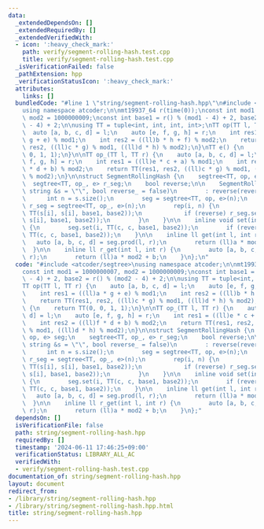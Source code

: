 ```yaml
---
data:
  _extendedDependsOn: []
  _extendedRequiredBy: []
  _extendedVerifiedWith:
  - icon: ':heavy_check_mark:'
    path: verify/segment-rolling-hash.test.cpp
    title: verify/segment-rolling-hash.test.cpp
  _isVerificationFailed: false
  _pathExtension: hpp
  _verificationStatusIcon: ':heavy_check_mark:'
  attributes:
    links: []
  bundledCode: "#line 1 \"string/segment-rolling-hash.hpp\"\n#include <atcoder/segtree>\n\
    using namespace atcoder;\n\nmt19937_64 r(time(0));\nconst int mod1 = 1000000007,\
    \ mod2 = 1000000009;\nconst int base1 = r() % (mod1 - 4) + 2, base2 = r() % (mod2\
    \ - 4) + 2;\n\nusing TT = tuple<int, int, int, int>;\nTT op(TT l, TT r) {\n  \
    \  auto [a, b, c, d] = l;\n    auto [e, f, g, h] = r;\n    int res1 = ((ll)a *\
    \ g + e) % mod1;\n    int res2 = ((ll)b * h + f) % mod2;\n    return TT(res1,\
    \ res2, ((ll)c * g) % mod1, ((ll)d * h) % mod2);\n}\nTT e() {\n    return TT(0,\
    \ 0, 1, 1);\n}\n\nTT op_(TT l, TT r) {\n    auto [a, b, c, d] = l;\n    auto [e,\
    \ f, g, h] = r;\n    int res1 = ((ll)e * c + a) % mod1;\n    int res2 = ((ll)f\
    \ * d + b) % mod2;\n    return TT(res1, res2, ((ll)c * g) % mod1, ((ll)d * h)\
    \ % mod2);\n}\n\nstruct SegmentRollingHash {\n    segtree<TT, op, e> seg;\n  \
    \  segtree<TT, op_, e> r_seg;\n    bool reverse;\n\n    SegmentRollingHash(const\
    \ string &s = \"\", bool reverse_ = false)\n        : reverse(reverse_) {\n  \
    \      int n = s.size();\n        seg = segtree<TT, op, e>(n);\n        if (reverse)\
    \ r_seg = segtree<TT, op_, e>(n);\n        rep(i, n) {\n            seg.set(i,\
    \ TT(s[i], s[i], base1, base2));\n            if (reverse) r_seg.set(i, TT(s[i],\
    \ s[i], base1, base2));\n        }\n    }\n\n    inline void set(int i, char c)\
    \ {\n        seg.set(i, TT(c, c, base1, base2));\n        if (reverse) r_seg.set(i,\
    \ TT(c, c, base1, base2));\n    }\n\n    inline ll get(int l, int r) {\n     \
    \   auto [a, b, c, d] = seg.prod(l, r);\n        return (ll)a * mod2 + b;\n  \
    \  }\n\n    inline ll r_get(int l, int r) {\n        auto [a, b, c, d] = r_seg.prod(l,\
    \ r);\n        return (ll)a * mod2 + b;\n    }\n};\n"
  code: "#include <atcoder/segtree>\nusing namespace atcoder;\n\nmt19937_64 r(time(0));\n\
    const int mod1 = 1000000007, mod2 = 1000000009;\nconst int base1 = r() % (mod1\
    \ - 4) + 2, base2 = r() % (mod2 - 4) + 2;\n\nusing TT = tuple<int, int, int, int>;\n\
    TT op(TT l, TT r) {\n    auto [a, b, c, d] = l;\n    auto [e, f, g, h] = r;\n\
    \    int res1 = ((ll)a * g + e) % mod1;\n    int res2 = ((ll)b * h + f) % mod2;\n\
    \    return TT(res1, res2, ((ll)c * g) % mod1, ((ll)d * h) % mod2);\n}\nTT e()\
    \ {\n    return TT(0, 0, 1, 1);\n}\n\nTT op_(TT l, TT r) {\n    auto [a, b, c,\
    \ d] = l;\n    auto [e, f, g, h] = r;\n    int res1 = ((ll)e * c + a) % mod1;\n\
    \    int res2 = ((ll)f * d + b) % mod2;\n    return TT(res1, res2, ((ll)c * g)\
    \ % mod1, ((ll)d * h) % mod2);\n}\n\nstruct SegmentRollingHash {\n    segtree<TT,\
    \ op, e> seg;\n    segtree<TT, op_, e> r_seg;\n    bool reverse;\n\n    SegmentRollingHash(const\
    \ string &s = \"\", bool reverse_ = false)\n        : reverse(reverse_) {\n  \
    \      int n = s.size();\n        seg = segtree<TT, op, e>(n);\n        if (reverse)\
    \ r_seg = segtree<TT, op_, e>(n);\n        rep(i, n) {\n            seg.set(i,\
    \ TT(s[i], s[i], base1, base2));\n            if (reverse) r_seg.set(i, TT(s[i],\
    \ s[i], base1, base2));\n        }\n    }\n\n    inline void set(int i, char c)\
    \ {\n        seg.set(i, TT(c, c, base1, base2));\n        if (reverse) r_seg.set(i,\
    \ TT(c, c, base1, base2));\n    }\n\n    inline ll get(int l, int r) {\n     \
    \   auto [a, b, c, d] = seg.prod(l, r);\n        return (ll)a * mod2 + b;\n  \
    \  }\n\n    inline ll r_get(int l, int r) {\n        auto [a, b, c, d] = r_seg.prod(l,\
    \ r);\n        return (ll)a * mod2 + b;\n    }\n};"
  dependsOn: []
  isVerificationFile: false
  path: string/segment-rolling-hash.hpp
  requiredBy: []
  timestamp: '2024-06-11 17:46:25+09:00'
  verificationStatus: LIBRARY_ALL_AC
  verifiedWith:
  - verify/segment-rolling-hash.test.cpp
documentation_of: string/segment-rolling-hash.hpp
layout: document
redirect_from:
- /library/string/segment-rolling-hash.hpp
- /library/string/segment-rolling-hash.hpp.html
title: string/segment-rolling-hash.hpp
---
```

